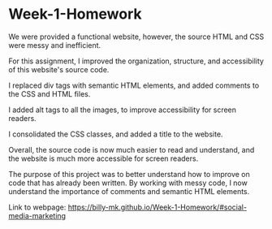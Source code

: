 # Week-1-Homework

We were provided a functional website, however, the source HTML and CSS were messy and inefficient.

For this assignment, I improved the organization, structure, and accessibility of this website's source code.

I replaced div tags with semantic HTML elements, and added comments to the CSS and HTML files.

I added alt tags to all the images, to improve accessibility for screen readers.

I consolidated the CSS classes, and added a title to the website. 

Overall, the source code is now much easier to read and understand, and the website is much more accessible for screen readers.

The purpose of this project was to better understand how to improve on code that has already been written. By working with messy code, I now understand the importance of comments and semantic HTML elements. 

Link to webpage: https://billy-mk.github.io/Week-1-Homework/#social-media-marketing
